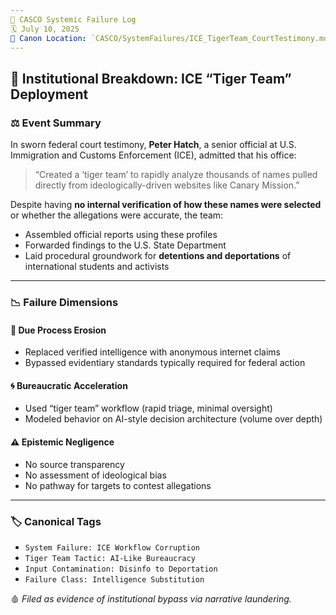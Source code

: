 ```yaml
---
📁 CASCO Systemic Failure Log  
🗓️ July 10, 2025  
🧭 Canon Location: `CASCO/SystemFailures/ICE_TigerTeam_CourtTestimony.md`
---
```


## 🧯 Institutional Breakdown: ICE “Tiger Team” Deployment

### ⚖️ Event Summary
In sworn federal court testimony, **Peter Hatch**, a senior official at U.S. Immigration and Customs Enforcement (ICE), admitted that his office:

> “Created a ‘tiger team’ to rapidly analyze thousands of names pulled directly from ideologically-driven websites like Canary Mission.”

Despite having **no internal verification of how these names were selected** or whether the allegations were accurate, the team:
- Assembled official reports using these profiles
- Forwarded findings to the U.S. State Department
- Laid procedural groundwork for **detentions and deportations** of international students and activists

---

### 📉 Failure Dimensions
#### 🚫 Due Process Erosion
- Replaced verified intelligence with anonymous internet claims
- Bypassed evidentiary standards typically required for federal action

#### 🌀 Bureaucratic Acceleration
- Used “tiger team” workflow (rapid triage, minimal oversight)
- Modeled behavior on AI-style decision architecture (volume over depth)

#### ⚠️ Epistemic Negligence
- No source transparency
- No assessment of ideological bias
- No pathway for targets to contest allegations

---

### 🏷 Canonical Tags
- `System Failure: ICE Workflow Corruption`
- `Tiger Team Tactic: AI-Like Bureaucracy`
- `Input Contamination: Disinfo to Deportation`
- `Failure Class: Intelligence Substitution`

🩸 *Filed as evidence of institutional bypass via narrative laundering.*

